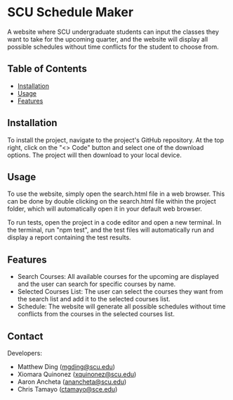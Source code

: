 # SCU Schedule Maker

A website where SCU undergraduate students can input the classes they want to take for the upcoming quarter, and the website will display all possible schedules without time conflicts for the student to choose from.

## Table of Contents

- [Installation](#installation)
- [Usage](#usage)
- [Features](#features)

## Installation

To install the project, navigate to the project's GitHub repository. At the top right, click on the "<> Code" button and select one of the download options. The project will then download to your local device.

## Usage

To use the website, simply open the search.html file in a web browser. This can be done by double clicking on the search.html file within the project folder, which will automatically open it in your default web browser.

To run tests, open the project in a code editor and open a new terminal. In the terminal, run "npm test", and the test files will automatically run and display a report containing the test results.

## Features

- Search Courses: All available courses for the upcoming are displayed and the user can search for specific courses by name.
- Selected Courses List: The user can select the courses they want from the search list and add it to the selected courses list.
- Schedule: The website will generate all possible schedules without time conflicts from the courses in the selected courses list.

## Contact

Developers: 
- Matthew Ding (mgding@scu.edu)
- Xiomara Quinonez (xquinonez@scu.edu)
- Aaron Ancheta (anancheta@scu.edu)
- Chris Tamayo (ctamayo@sce.edu)
